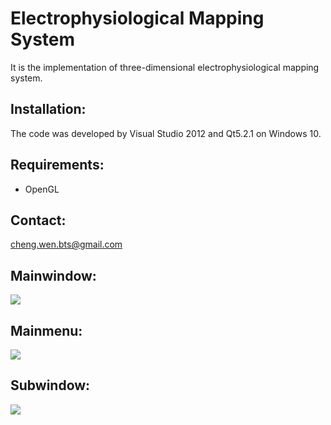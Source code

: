 # Electrophysiological Mapping System
It is the implementation of three-dimensional electrophysiological mapping system.

## Installation:
The code was developed by Visual Studio 2012 and Qt5.2.1 on Windows 10.

## Requirements:
- OpenGL

## Contact:
cheng.wen.bts@gmail.com

## Mainwindow:

![](3DEMS/Mainwindow.png)

## Mainmenu:

![](3DEMS/Mainmenu.png)

## Subwindow:

![](3DEMS/Subwindow.png)
